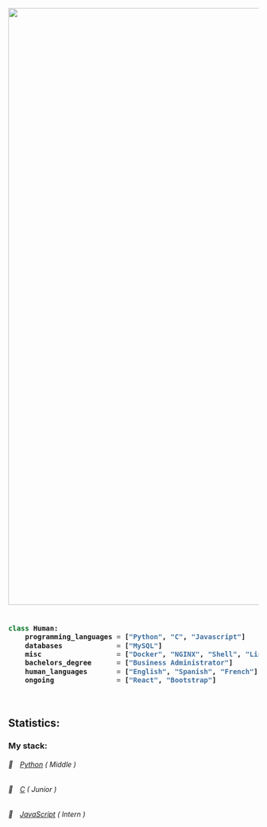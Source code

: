<a href="https://www.linkedin.com/in/andergcp/"><img src="https://user-images.githubusercontent.com/52006448/93210038-917d1b00-f724-11ea-8678-9e531db9b439.png" width=1200><a>


<!-- Zero width character is used to put extra blank lines before and after code -->

<h3>

```python
​
class Human:
    programming_languages = ["Python", "C", "Javascript"]
    databases             = ["MySQL"]
    misc                  = ["Docker", "NGINX", "Shell", "Linux", "Git"]
    bachelors_degree      = ["Business Administrator"]
    human_languages       = ["English", "Spanish", "French"]
    ongoing               = ["React", "Bootstrap"]
    
​
```
</h3>

<h2>Statistics: </h2>
      <h3>My stack: </h3>
      <h6>📒&emsp;<a href="https://github.com/andergcp?tab=repositories&q=&type=&language=python">Python</a> ( Middle )</h6>
      <h6>📗&emsp;<a href="https://github.com/andergcp?tab=repositories&q=&type=&language=c">C</a> ( Junior )</h6>
      <h6>📘&emsp;<a href="https://github.com/andergcp?tab=repositories&q=&type=&language=javascript">JavaScript</a> ( Intern )</h6>
